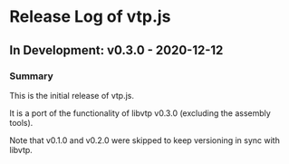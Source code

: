 # Release Log of vtp.js

## In Development: v0.3.0 - 2020-12-12
### Summary
This is the initial release of vtp.js.

It is a port of the functionality of libvtp v0.3.0 (excluding the assembly
tools).

Note that v0.1.0 and v0.2.0 were skipped to keep versioning in sync with libvtp.
